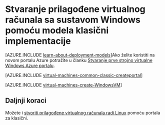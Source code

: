 <properties
    pageTitle="Stvaranje prilagođene virtualnog računala Windows | Microsoft Azure"
    description="Saznajte kako stvoriti prilagođene Windows virtualnog računala s portala za Azure klasični pomoću klasične implementacije modela."
    services="virtual-machines-windows"
    documentationCenter=""
    authors="cynthn"
    manager="timlt"
    editor="tysonn"
    tags="azure-service-management"/>

<tags
    ms.service="virtual-machines-windows"
    ms.workload="infrastructure-services"
    ms.tgt_pltfrm="vm-windows"
    ms.devlang="na"
    ms.topic="article"
    ms.date="09/27/2016"
    ms.author="cynthn"/>

# <a name="create-a-custom-virtual-machine-running-windows-using-the-classic-deployment-model"></a>Stvaranje prilagođene virtualnog računala sa sustavom Windows pomoću modela klasični implementacije

[AZURE.INCLUDE [learn-about-deployment-models](../../includes/learn-about-deployment-models-classic-include.md)]Ako želite koristiti na novom portalu Azure potražite u članku [Stvaranje prve strojno virtualne Windows Azure portalu](virtual-machines-windows-hero-tutorial.md).

[AZURE.INCLUDE [virtual-machines-common-classic-createportal](../../includes/virtual-machines-common-classic-createportal.md)]


[AZURE.INCLUDE [virtual-machines-create-WindowsVM](../../includes/virtual-machines-create-windowsvm.md)]

## <a name="next-steps"></a>Daljnji koraci

Možete i [stvoriti prilagođene virtualnog računala radi Linux](virtual-machines-linux-classic-createportal.md) pomoću portala za klasični.